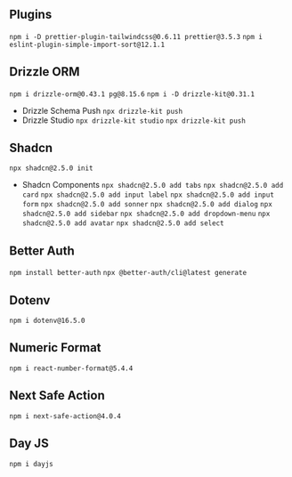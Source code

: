 ## Plugins
`npm i -D prettier-plugin-tailwindcss@0.6.11 prettier@3.5.3`
`npm i eslint-plugin-simple-import-sort@12.1.1`

## Drizzle ORM
`npm i drizzle-orm@0.43.1 pg@8.15.6`
`npm i -D drizzle-kit@0.31.1`
- Drizzle Schema Push
`npx drizzle-kit push`
- Drizzle Studio
`npx drizzle-kit studio`
`npx drizzle-kit push`

## Shadcn
`npx shadcn@2.5.0 init`
- Shadcn Components
`npx shadcn@2.5.0 add tabs`
`npx shadcn@2.5.0 add card`
`npx shadcn@2.5.0 add input label`
`npx shadcn@2.5.0 add input form`
`npx shadcn@2.5.0 add sonner`
`npx shadcn@2.5.0 add dialog`
`npx shadcn@2.5.0 add sidebar`
`npx shadcn@2.5.0 add dropdown-menu`
`npx shadcn@2.5.0 add avatar`
`npx shadcn@2.5.0 add select`

## Better Auth
`npm install better-auth`
`npx @better-auth/cli@latest generate`

## Dotenv
`npm i dotenv@16.5.0`

## Numeric Format
`npm i react-number-format@5.4.4`

## Next Safe Action
`npm i next-safe-action@4.0.4`

## Day JS
`npm i dayjs`